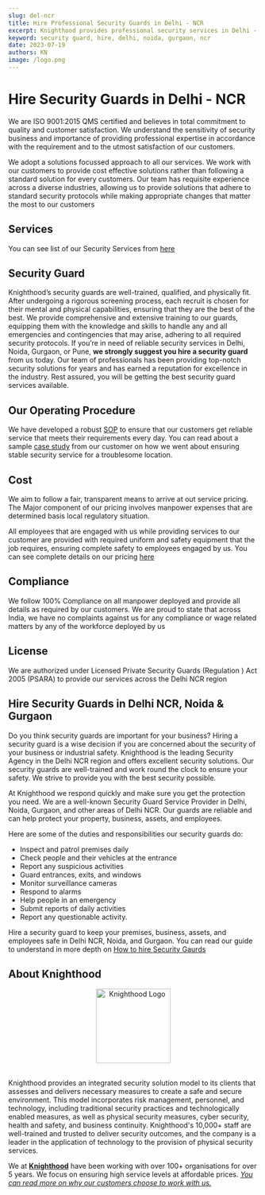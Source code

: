 ```yaml
---
slug: del-ncr
title: Hire Professional Security Guards in Delhi - NCR
excerpt: Knighthood provides professional security services in Delhi - NCR. Contact Us to Hire Now.
keyword: security guard, hire, delhi, noida, gurgaon, ncr
date: 2023-07-19
authors: KN
image: /logo.png
---
```

# Hire Security Guards in Delhi - NCR

We are ISO 9001:2015 QMS certified and believes in total commitment to quality and customer satisfaction. We understand the sensitivity of security business and importance of providing professional expertise in accordance with the requirement and to the utmost satisfaction of our customers.

We adopt a solutions focussed approach to all our services. We work with our customers to provide cost effective solutions rather than following a standard solution for every customers. Our team has requisite experience across a diverse industries, allowing us to provide solutions that adhere to standard security protocols while making appropriate changes that matter the most to our customers



## Services

You can see list of our Security Services from [here](/services/security)

## Security Guard

Knighthood’s security guards are well-trained, qualified, and physically fit. After undergoing a rigorous screening process, each recruit is chosen for their mental and physical capabilities, ensuring that they are the best of the best. We provide comprehensive and extensive training to our guards, equipping them with the knowledge and skills to handle any and all emergencies and contingencies that may arise, adhering to all required security protocols. If you’re in need of reliable security services in Delhi, Noida, Gurgaon, or Pune, **we strongly suggest you hire a security guard** from us today. Our team of professionals has been providing top-notch security solutions for years and has earned a reputation for excellence in the industry. Rest assured, you will be getting the best security guard services available.

## Our Operating Procedure
We have developed a robust [SOP](//security/intro) to ensure that our customers get reliable service that meets their requirements every day. You can read about a sample [case study](/case/case3) from our customer on how we went about ensuring stable security service for a troublesome location.


## Cost

We aim to follow a fair, transparent means to arrive at out service pricing. The Major component of our pricing involves manpower expenses that are determined basis local regulatory situation.

All employees that are engaged with us while providing services to our customer are provided with required uniform and safety equipment that the job requires, ensuring complete safety to employees engaged by us. You can see complete details on our pricing [here](/pricing)

## Compliance

We follow 100% Compliance on all manpower deployed and provide all details as required by our customers. We are proud to state that across India, we have no complaints against us for any compliance or wage related matters by any of the workforce deployed by us

## License

We are authorized under Licensed Private Security Guards (Regulation ) Act 2005 (PSARA) to provide our services across the Delhi NCR region

## Hire Security Guards in Delhi NCR, Noida & Gurgaon

Do you think security guards are important for your business? Hiring a security guard is a wise decision if you are concerned about the security of your business or industrial safety. Knighthood is the leading Security Agency in the Delhi NCR region and offers excellent security solutions. Our security guards are well-trained and work round the clock to ensure your safety. We strive to provide you with the best security possible.

At Knighthood we respond quickly and make sure you get the protection you need. We are a well-known Security Guard Service Provider in Delhi, Noida, Gurgaon, and other areas of Delhi NCR. Our guards are reliable and can help protect your property, business, assets, and employees.

Here are some of the duties and responsibilities our security guards do:

- Inspect and patrol premises daily
- Check people and their vehicles at the entrance
- Report any suspicious activities
- Guard entrances, exits, and windows
- Monitor surveillance cameras
- Respond to alarms
- Help people in an emergency
- Submit reports of daily activities
- Report any questionable activity.

Hire a security guard to keep your premises, business, assets, and employees safe in Delhi NCR, Noida, and Gurgaon.
You can read our guide to understand in more depth on [How to hire Security Gaurds](/marketing/hire-security-guards) 


## About Knighthood

<center><img src="/img/logo.png" width ="150" height ='flex' alt="Knighthood Logo"/></center>
<br/>

Knighthood provides an integrated security solution model to its clients that assesses and delivers necessary measures to create a safe and secure environment. This model incorporates risk management, personnel, and technology, including traditional security practices and technologically enabled measures, as well as physical security measures, cyber security, health and safety, and business continuity. Knighthood's 10,000+ staff are well-trained and trusted to deliver security outcomes, and the company is a leader in the application of technology to the provision of physical security services.



We at **[Knighthood](/)** have been working with over 100+ organisations for over 5 years. We focus on ensuring high service levels at affordable prices. *[You can read more on why our customers choose to work with us.](/whyus)*
